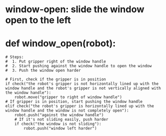 # window-open: slide the window open to the left
# def window_open(robot):
    # Steps:
    #  1. Put gripper right of the window handle
    #  2. Start pushing against the window handle to open the window
    #  3. Push the window open harder

    # First, check if the gripper is in position
    if check("the robot's gripper is not horizontally lined up with the window handle and the robot's gripper is not vertically aligned with the window handle"):
        robot.move("gripper to right of window handle")
    # If gripper is in position, start pushing the window handle
    elif check("the robot's gripper is horizontally lined up with the window handle and the window is not completely open"):
        robot.push("against the window handle")
        # If it's not sliding easily, push harder
        if check("the window is not sliding"):
            robot.push("window left harder")